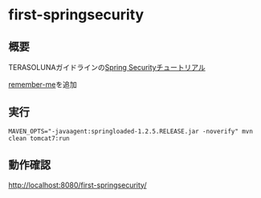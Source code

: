 first-springsecurity
====================

概要
----

TERASOLUNAガイドラインの[Spring Securityチュートリアル](http://terasolunaorg.github.io/guideline/5.0.1.RELEASE/ja/Security/Tutorial.html)

[remember-me](http://terasolunaorg.github.io/guideline/5.0.1.RELEASE/ja/Security/Authentication.html#sec-remember-me)を追加

実行
----

    MAVEN_OPTS="-javaagent:springloaded-1.2.5.RELEASE.jar -noverify" mvn clean tomcat7:run

動作確認
--------

[http://localhost:8080/first-springsecurity/](http://localhost:8080/first-springsecurity/)


